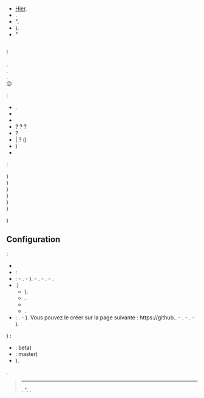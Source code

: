 # 

## 

-  [Hier](https://www.jeedom.com/site/fr/dev.html).
- .
- ".
- ).
- "

## 

 !

.  
.  
.  
 :wink:  

 :

- .
- 
- 
-  ?  ?  ?
-  ?
-  |  ? ()
- )
- 


 :

)  
)  
)  
)  
)  
)  
  
)  

## Configuration

 :

- 
-  :
  -  :
    - .
    - ).
    - .
    - .
    - .
  - .)
    - ).
    - .
    - 
    - .
  -  : .
    - ). Vous pouvez le créer sur la page  suivante : https://github..
    - .
    - .
    - ).

   ) :

   - : beta)
   - : master)
   - ).

   .
   
   
   > ****
   > .
   > ".  . 

